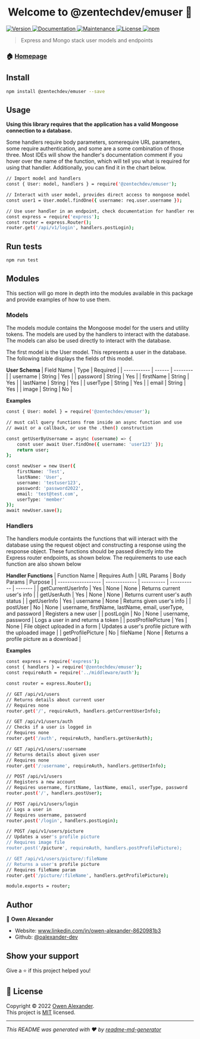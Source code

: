 <h1 align="center">Welcome to @zentechdev/emuser 👋</h1>
<p>
  <a href="https://www.npmjs.com/package/@zentechdev/emuser" target="_blank">
    <img alt="Version" src="https://img.shields.io/npm/v/@zentechdev/emuser.svg">
  </a>
  <a href="https://github.com/oalexander-dev/zentechdev-emuser#readme" target="_blank">
    <img alt="Documentation" src="https://img.shields.io/badge/documentation-yes-brightgreen.svg" />
  </a>
  <a href="https://github.com/oalexander-dev/zentechdev-emuser/graphs/commit-activity" target="_blank">
    <img alt="Maintenance" src="https://img.shields.io/badge/Maintained%3F-yes-green.svg" />
  </a>
  <a href="https://github.com/oalexander-dev/zentechdev-emuser/blob/master/LICENSE.txt" target="_blank">
    <img alt="License" src="https://img.shields.io/npm/l/@zentechdev/emuser">
  </a>
  <a href="https://www.npmjs.com/package/@zentechdev/emuser" target="_blank">
    <img alt="npm" src="https://img.shields.io/npm/dw/@zentechdev/emuser?label=npm%20downloads">
  </a>
</p>

> Express and Mongo stack user models and endpoints

### 🏠 [Homepage](https://github.com/oalexander-dev/zentechdev-emuser#readme)

## Install

```sh
npm install @zentechdev/emuser --save
```

## Usage

__**Using this library requires that the application has a valid Mongoose 
connection to a database.**__

Some handlers require body parameters, somerequire URL parameters, some 
require authentication, and some are a some combination of 
those three. Most IDEs will show the handler's documentation
comment if you hover over the name of the function, which will tell you
what is required for using that handler. Additionally, you can find it in 
the chart below.

```sh
// Import model and handlers
const { User: model, handlers } = require('@zentechdev/emuser');

// Interact with user model, provides direct access to mongoose model
const user1 = User.model.findOne({ username: req.user.username });

// Use user handler in an endpoint, check documentation for handler requirements
const express = require('express');
const router = express.Router();
router.get('/api/v1/login', handlers.postLogin);
```

## Run tests

```sh
npm run test
```

## Modules

This section will go more in depth into the modules available in this 
package and provide examples of how to use them. 

### Models

The models module contains the Mongoose model for the users and utility 
tokens. The models are used by the handlers to interact with the database.
The models can also be used directly to interact with the database. 

The first model is the User model. This represents a user in the database.
The following table displays the fields of this model.

**User Schema**
| Field Name  | Type   | Required |
| ----------- | ------ | -------- |
| username    | String | Yes      |
| password    | String | Yes      |
| firstName   | String | Yes      |
| lastName    | String | Yes      |
| userType    | String | Yes      | 
| email       | String | Yes      |
| image       | String | No       |

**Examples**
```sh
const { User: model } = require('@zentechdev/emuser');

// must call query functions from inside an async function and use
// await or a callback, or use the .then() construction

const getUserByUsername = async (username) => {
    const user await User.findOne({ username: 'user123' });
    return user;
};

const newUser = new User({
    firstName: 'Test',
    lastName: 'User',
    username: 'testuser123',
    password: 'password2022',
    email: 'test@test.com',
    userType: 'member'
});
await newUser.save();
```

### Handlers

The handlers module containts the functions that will interact with the 
database using the request object and constructing a response using
the response object. These functions should be passed directly into
the Express router endpoints, as shown below. The requirements to use
each function are also shown below

**Handler Functions**
| Function Name      | Requires Auth | URL Params | Body Params | Purpose |
| ------------------ | ------------- | ---------- | ----------- | ------- |
| getCurrentUserInfo | Yes           | None       | None       | Returns current user's info |
| getUserAuth        | Yes           | None       | None       | Returns current user's auth status |
| getUserInfo        | Yes           | username   | None       | Returns given user's info |
| postUser           | No            | None       | username, firstName, lastName, email, userType, and password | Registers a new user |
| postLogin          | No            | None       | username, password | Logs a user in and returns a token |
| postProfilePicture | Yes           | None       | File object uploaded in a form | Updates a user's profile picture with the uploaded image |
| getProfilePicture  | No            | fileName   | None | Returns a profile picture as a download |

**Examples**
```sh
const express = require('express');
const { handlers } = require('@zentechdev/emuser');
const requireAuth = require('../middleware/auth');

const router = express.Router();

// GET /api/v1/users
// Returns details about current user
// Requires none
router.get('/', requireAuth, handlers.getCurrentUserInfo);

// GET /api/v1/users/auth
// Checks if a user is logged in
// Requires none
router.get('/auth', requireAuth, handlers.getUserAuth);

// GET /api/v1/users/:username
// Returns details about given user
// Requires none
router.get('/:username', requireAuth, handlers.getUserInfo);

// POST /api/v1/users
// Registers a new account
// Requires username, firstName, lastName, email, userType, password
router.post('/', handlers.postUser);

// POST /api/v1/users/login
// Logs a user in
// Requires username, password
router.post('/login', handlers.postLogin);

// POST /api/v1/users/picture
// Updates a user's profile picture
// Requires image file
router.post('/picture', requireAuth, handlers.postProfilePicture);

// GET /api/v1/users/picture/:fileName
// Returns a user's profile picture
// Requires fileName param
router.get('/picture/:fileName', handlers.getProfilePicture);

module.exports = router;
```

## Author

👤 **Owen Alexander**

* Website: www.linkedin.com/in/owen-alexander-8620981b3
* Github: [@oalexander-dev](https://github.com/oalexander-dev)

## Show your support

Give a ⭐️ if this project helped you!

## 📝 License

Copyright © 2022 [Owen Alexander](https://github.com/oalexander-dev).<br />
This project is [MIT](https://github.com/oalexander-dev/zentechdev-emuser/blob/master/LICENSE.txt) licensed.

***
_This README was generated with ❤️ by [readme-md-generator](https://github.com/kefranabg/readme-md-generator)_